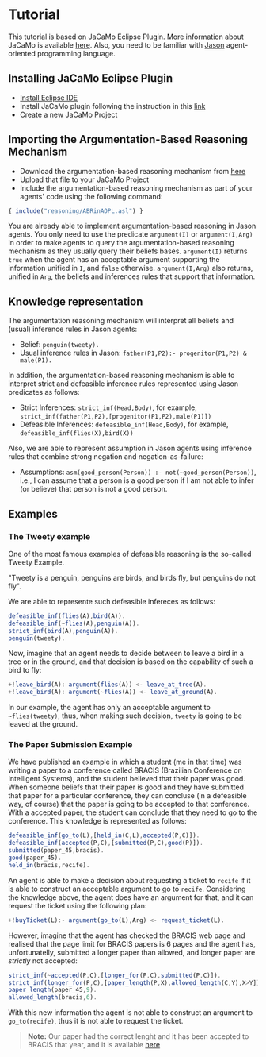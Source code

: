 # Tutorial

This tutorial is based on JaCaMo Eclipse Plugin. More information about JaCaMo is available [here](http://jacamo.sourceforge.net/).
Also, you need to be familiar with [Jason](http://jason.sourceforge.net/wp/) agent-oriented programming language.

## Installing JaCaMo Eclipse Plugin
- [Install Eclipse IDE](https://www.eclipse.org/downloads/)
- Install JaCaMo plugin following the instruction in this [link](http://jacamo.sourceforge.net/eclipseplugin/tutorial/)
- Create a new JaCaMo Project 


## Importing the Argumentation-Based Reasoning Mechanism

- Download the argumentation-based reasoning mechanism from [here](https://github.com/AlisonPanisson/ABRinAOPL/blob/master/abr_in_aopl/src/asl/reasoning/ARBinAOPL.asl)
- Upload that file to your JaCaMo Project
- Include the argumentation-based reasoning mechanism as part of your agents' code using the following command:

```javascript
{ include("reasoning/ABRinAOPL.asl") }
```
You are already able to implement argumentation-based reasoning in Jason agents. You only need to use the predicate `argument(I)` or `argument(I,Arg)` in order to make agents to query the argumentation-based reasoning mechanism as they usually query their beliefs bases. `argument(I)` returns `true` when the agent has an acceptable argument supporting the information unified in `I`, and `false` otherwise. `argument(I,Arg)` also returns, unified in `Arg`, the beliefs and inferences rules that support that information.

## Knowledge representation

The argumentation reasoning mechanism will interpret all beliefs and (usual) inference rules in Jason agents:
- Belief: `penguin(tweety).`
- Usual inference rules in Jason: `father(P1,P2):- progenitor(P1,P2) & male(P1).`

In addition, the argumentation-based reasoning mechanism is able to interpret strict and defeasible inference rules represented using Jason predicates as follows:
- Strict Inferences: `strict_inf(Head,Body)`, for example, `strict_inf(father(P1,P2),[progenitor(P1,P2),male(P1)])`
- Defeasible Inferences: `defeasible_inf(Head,Body)`, for example, `defeasible_inf(flies(X),bird(X))`

Also, we are able to represent assumption in Jason agents using inference rules that combine strong negation and negation-as-failure:
- Assumptions: `asm(good_person(Person)) :- not(~good_person(Person))`, i.e., I can assume that a person is a good person if I am not able to infer (or believe) that person is not a good person.

## Examples 

### The Tweety example

One of the most famous examples of defeasible reasoning is the so-called Tweety Example.

"Tweety is a penguin, penguins are birds, and birds fly, but penguins do not fly". 

We are able to represente such defeasible infereces as follows:

```javascript
defeasible_inf(flies(A),bird(A)).
defeasible_inf(~flies(A),penguin(A)).
strict_inf(bird(A),penguin(A)).
penguin(tweety).
```
Now, imagine that an agent needs to decide between to leave a bird in a tree or in the ground, and that decision is based on the capability of such a bird to fly:

```javascript
+!leave_bird(A): argument(flies(A)) <- leave_at_tree(A).
+!leave_bird(A): argument(~flies(A)) <- leave_at_ground(A).
```
In our example, the agent has only an acceptable argument to `~flies(tweety)`, thus, when making such decision, `tweety` is going to be leaved at the ground. 

### The Paper Submission Example

We have published an example in which a student (me in that time) was writing a paper to a conference called BRACIS (Brazilian Conference on Intelligent Systems), and the student believed that their paper was good. When someone beliefs that their paper is good and they have submitted that paper for a particular conference, they can concluse (in a defeasible way, of course) that the paper is going to be accepted to that conference. With a accepted paper, the student can conclude that they need to go to the conference. This knowledge is represented as follows:

```javascript
defeasible_inf(go_to(L),[held_in(C,L),accepted(P,C)]).
defeasible_inf(accepted(P,C),[submitted(P,C),good(P)]).
submitted(paper_45,bracis).
good(paper_45).
held_in(bracis,recife).
```

An agent is able to make a decision about requesting a ticket to `recife` if it is able to construct an acceptable argument to go to `recife`. Considering the knowledge above, the agent does have an argument for that, and it can request the ticket using the following plan: 

```javascript
+!buyTicket(L):- argument(go_to(L),Arg) <- request_ticket(L).
```

However, imagine that the agent has checked the BRACIS web page and realised that the page limit for BRACIS papers is 6 pages and the agent has, unfortunatelly, submitted a longer paper than allowed, and longer paper are *strictly* not accepted:

```javascript
strict_inf(~accepted(P,C),[longer_for(P,C),submitted(P,C)]).
strict_inf(longer_for(P,C),[paper_length(P,X),allowed_length(C,Y),X>Y]).
paper_length(paper_45,9).
allowed_length(bracis,6).
```

With this new information the agent is not able to construct an argument to `go_to(recife)`, thus it is not able to request the ticket. 

> **Note:** Our paper had the correct lenght and it has been accepted to BRACIS that year, and it is available [here](https://www.computer.org/csdl/proceedings/bracis/2016/3566/00/07839555.pdf)
